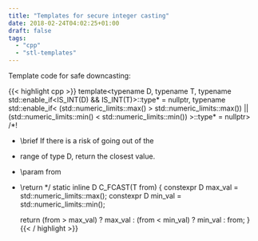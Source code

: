 ```yaml
---
title: "Templates for secure integer casting"
date: 2018-02-24T04:02:25+01:00
draft: false
tags:
  - "cpp"
  - "stl-templates"
---
```



Template code for safe downcasting:

{{< highlight cpp >}}
template<typename D,
	 typename T,
	 typename std::enable_if<IS_INT(D) && IS_INT(T)>::type* = nullptr,
	 typename std::enable_if<
    (std::numeric_limits<T>::max() > std::numeric_limits<D>::max()) ||
    (std::numeric_limits<T>::min() < std::numeric_limits<D>::min())
	     >::type* = nullptr>
/*!
 * \brief If there is a risk of going out of the
 *  range of type D, return the closest value.
 * \param from
 * \return
 */
static inline D C_FCAST(T from)
{
    constexpr D max_val = std::numeric_limits<D>::max();
    constexpr D min_val = std::numeric_limits<D>::min();

    return (from > max_val)
	    ? max_val
	    : (from < min_val)
	      ? min_val
	      : from;
}
{{< / highlight >}}
